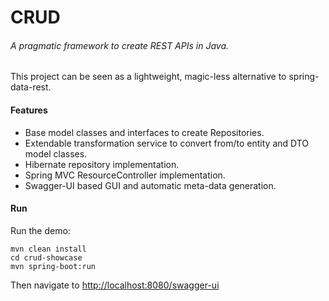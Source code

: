# CRUD

###### A pragmatic framework to create REST APIs in Java.

This project can be seen as a lightweight, magic-less alternative to spring-data-rest.   

#### Features

* Base model classes and interfaces to create Repositories.
* Extendable transformation service to convert from/to entity and DTO model classes. 
* Hibernate repository implementation.
* Spring MVC ResourceController implementation.
* Swagger-UI based GUI and automatic meta-data generation.

#### Run

Run the demo:

    mvn clean install
    cd crud-showcase
    mvn spring-boot:run
    
Then navigate to [http://localhost:8080/swagger-ui](http://localhost:8080/swagger-ui) 